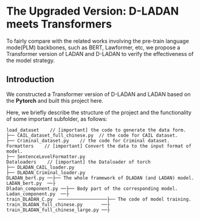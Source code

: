#  The Upgraded Version: D-LADAN meets Transformers
To fairly compare with the related works involving the pre-train language mode(PLM) backbones, such as BERT, Lawformer, etc, we propose a Transformer version of LADAN and D-LADAN to verify the effectiveness of the model strategy.

## Introduction
We constructed a Transformer version of D-LADAN and LADAN based on the **Pytorch** and built this project here.

Here, we briefly describe the structure of the project and the functionality of some important subfolder, as follows:

```
load_dataset    // [important] the code to generate the data form.
├── CAIL_dataset_full_chinese.py  // the code for CAIL dataset.
├── Criminal_dataset.py    // the code for Criminal dataset.
Formatters    // [important] Convert the data to the input format of model.
├── SentenceLevelFormatter.py
Dataloaders    // [important] the Dataloader of torch
├── DLADAN_CAIL_loader.py
├── DLADAN_Criminal_loader.py
DLADAN_bert.py ──├── The whole framework of DLADAN (and LADAN) model.
LADAN_bert.py  ──├ 
Dladan_component.py ──├── Body part of the corresponding model.
Ladan_component.py  ──├ 
train_DLADAN_C.py  ──────────────────├── The code of model training.
train_DLADAN_full_chinese.py       ──├
train_DLADAN_full_chinese_large.py ──├
